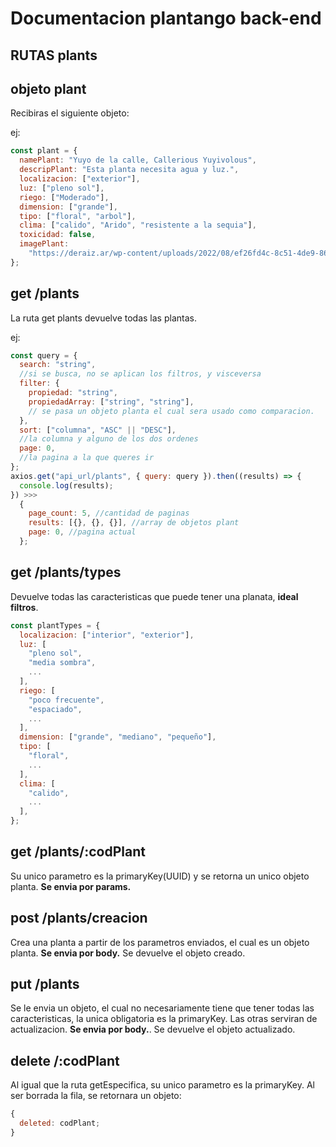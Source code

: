 # Documentacion plantango back-end

## RUTAS plants

## objeto plant

Recibiras el siguiente objeto:

ej:

```javascript
const plant = {
  namePlant: "Yuyo de la calle, Callerious Yuyivolous",
  descripPlant: "Esta planta necesita agua y luz.",
  localizacion: ["exterior"],
  luz: ["pleno sol"],
  riego: ["Moderado"],
  dimension: ["grande"],
  tipo: ["floral", "arbol"],
  clima: ["calido", "Arido", "resistente a la sequia"],
  toxicidad: false,
  imagePlant:
    "https://deraiz.ar/wp-content/uploads/2022/08/ef26fd4c-8c51-4de9-86c2-3deebfba5abb.jpeg",
};
```

## get /plants

La ruta get plants devuelve todas las plantas.

ej:

```javascript
const query = {
  search: "string",
  //si se busca, no se aplican los filtros, y visceversa
  filter: {
    propiedad: "string",
    propiedadArray: ["string", "string"],
    // se pasa un objeto planta el cual sera usado como comparacion.
  },
  sort: ["columna", "ASC" || "DESC"],
  //la columna y alguno de los dos ordenes
  page: 0,
  //la pagina a la que queres ir
};
axios.get("api_url/plants", { query: query }).then((results) => {
  console.log(results);
}) >>>
  {
    page_count: 5, //cantidad de paginas
    results: [{}, {}, {}], //array de objetos plant
    page: 0, //pagina actual
  };
```

## get /plants/types

Devuelve todas las caracteristicas que puede tener una planata, **ideal filtros**.

```javascript
const plantTypes = {
  localizacion: ["interior", "exterior"],
  luz: [
    "pleno sol",
    "media sombra",
    ...
  ],
  riego: [
    "poco frecuente",
    "espaciado",
    ...
  ],
  dimension: ["grande", "mediano", "pequeño"],
  tipo: [
    "floral",
    ...
  ],
  clima: [
    "calido",
    ...
  ],
};
```

## get /plants/:codPlant

Su unico parametro es la primaryKey(UUID) y se retorna un unico objeto planta.
**Se envia por params.**

## post /plants/creacion

Crea una planta a partir de los parametros enviados, el cual es un objeto planta.
**Se envia por body.** Se devuelve el objeto creado.

## put /plants

Se le envia un objeto, el cual no necesariamente tiene que tener todas las caracteristicas, la unica obligatoria es la primaryKey. Las otras serviran de actualizacion. **Se envia por body.**. Se devuelve el objeto actualizado.

## delete /:codPlant

Al igual que la ruta getEspecifica, su unico parametro es la primaryKey. Al ser borrada la fila, se retornara un objeto:

```javascript
{
  deleted: codPlant;
}
```
